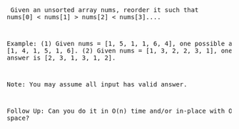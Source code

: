 <backquote><pre>
Given an unsorted array nums, reorder it such that nums[0] < nums[1] > nums[2] < nums[3]....

Example:
(1) Given nums = [1, 5, 1, 1, 6, 4], one possible answer is [1, 4, 1, 5, 1, 6]. 
(2) Given nums = [1, 3, 2, 2, 3, 1], one possible answer is [2, 3, 1, 3, 1, 2].

Note:
You may assume all input has valid answer.

Follow Up:
Can you do it in O(n) time and/or in-place with O(1) extra space?
</backquote></pre>
